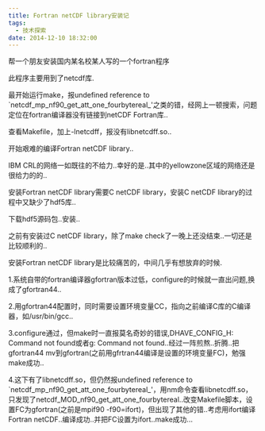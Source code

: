 ```yaml
---
title: Fortran netCDF library安装记
tags:
  - 技术探索
date: 2014-12-10 18:32:00
---
```


帮一个朋友安装国内某名校某人写的一个fortran程序

此程序主要用到了netcdf库.

最开始运行make，报undefined reference to `netcdf_mp_nf90_get_att_one_fourbytereal_'之类的错，经网上一顿搜索，问题定位在fortran编译器没有链接到netCDF Fortran库..

查看Makefile，加上-lnetcdff，报没有libnetcdff.so..

开始艰难的编译Fortran netCDF library..

IBM CRL的网络一如既往的不给力..幸好的是..其中的yellowzone区域的网络还是很给力的的..

安装Fortran netCDF library需要C netCDF library，安装C netCDF library的过程中又缺少了hdf5库..

下载hdf5源码包..安装..

之前有安装过C netCDF library，除了make check了一晚上还没结束..一切还是比较顺利的..

安装Fortran netCDF library是比较痛苦的，中间几乎有想放弃的时候.

1.系统自带的fortran编译器gfortran版本过低，configure的时候就一直出问题,换成了gfortran44..

2.用gfortran44配置时，同时需要设置环境变量CC，指向之前编译C库的C编译器，如/usr/bin/gcc..

3.configure通过，但make时一直报莫名奇妙的错误,DHAVE_CONFIG_H: Command not found或者g: Command not found..经过一阵煎熬..折腾..把gfortran44 mv到gfortran(之前用gfrtran44编译是设置的环境变量FC)，勉强make成功..

4.这下有了libnetcdff.so，但仍然报undefined reference to `netcdf_mp_nf90_get_att_one_fourbytereal_'，用nm命令查看libnetcdff.so，只发现了netcdf_MOD_nf90_get_att_one_fourbytereal..改变Makefile脚本，设置FC为gfortran(之前是mpif90 -f90=ifort)，但出现了其他的错..考虑用ifort编译Fortran netCDF..编译成功..并把FC设置为ifort..make成功...